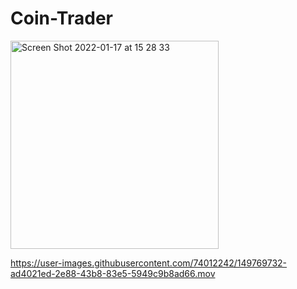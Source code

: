 # Coin-Trader

<img width="333" alt="Screen Shot 2022-01-17 at 15 28 33" src="https://user-images.githubusercontent.com/74012242/149769716-8eabd3bb-4b6b-47a3-98ee-f0bbbdc70c3a.png">


https://user-images.githubusercontent.com/74012242/149769732-ad4021ed-2e88-43b8-83e5-5949c9b8ad66.mov

